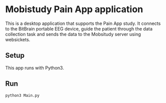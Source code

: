 # Mobistudy Pain App application

This is a desktop application that supports the Pain App study.
It connects to the BitBrain portable EEG device, guide the patient through the data collection task and sends the data to the Mobsitudy server using websickets.

## Setup

This app runs with Python3.

## Run

```
python3 Main.py
```

